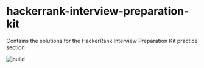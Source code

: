 # hackerrank-interview-preparation-kit
Contains the solutions for the HackerRank Interview Preparation Kit practice section

![build](https://github.com/kipstakkr/hackerrank-interview-preparation-kit/workflows/build/badge.svg)
